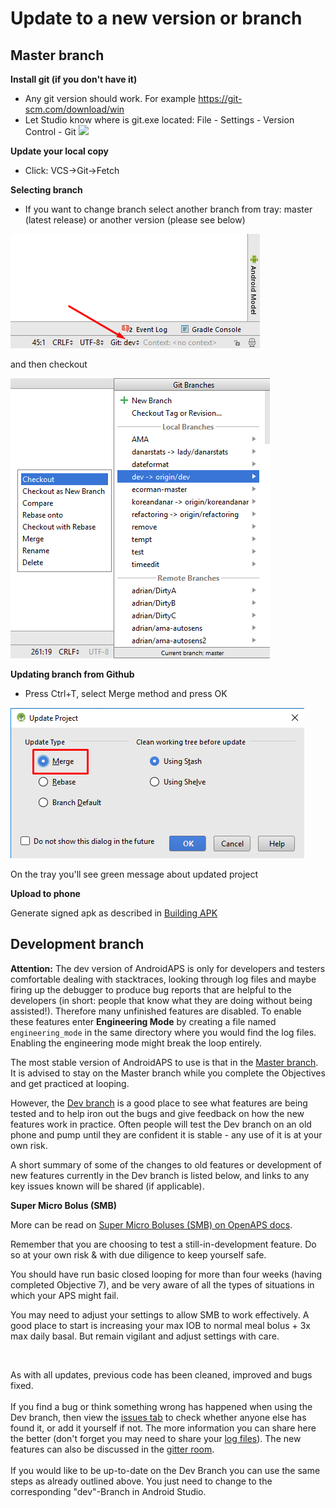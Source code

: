 # Update to a new version or branch

## Master branch

**Install git (if you don't have it)**

* Any git version should work. For example https://git-scm.com/download/win
* Let Studio know where is git.exe located: File - Settings - Version Control - Git ![](images/git.png)

**Update your local copy**

* Click: VCS->Git->Fetch

**Selecting branch**

* If you want to change branch select another branch from tray: master (latest release) or another version (please see below)

![](../images/branchintray.png)

and then checkout

![](../images/checkout.png)

**Updating branch from Github**

* Press Ctrl+T, select Merge method and press OK

![](../images/merge.png)

On the tray you'll see green message about updated project

**Upload to phone**

Generate signed apk as described in [Building APK](./Building-APK.html)

## Development branch

**Attention:** The dev version of AndroidAPS is only for developers and testers comfortable dealing with stacktraces, looking through log files and maybe firing up the debugger to produce bug reports that are helpful to the developers (in short: people that know what they are doing without being assisted!). Therefore many unfinished features are disabled. To enable these features enter **Engineering Mode** by creating a file named `engineering_mode` in the same directory where you would find the log files. Enabling the engineering mode might break the loop entirely.

The most stable version of AndroidAPS to use is that in the [Master branch](https://github.com/MilosKozak/AndroidAPS/tree/master). It is advised to stay on the Master branch while you complete the Objectives and get practiced at looping.

However, the [Dev branch](https://github.com/MilosKozak/AndroidAPS/tree/dev) is a good place to see what features are being tested and to help iron out the bugs and give feedback on how the new features work in practice. Often people will test the Dev branch on an old phone and pump until they are confident it is stable - any use of it is at your own risk.

A short summary of some of the changes to old features or development of new features currently in the Dev branch is listed below, and links to any key issues known will be shared (if applicable).

**Super Micro Bolus (SMB)**

More can be read on [Super Micro Boluses (SMB) on OpenAPS docs](https://openaps.readthedocs.io/en/latest/docs/Customize-Iterate/oref1.html#understanding-smb).  
  
Remember that you are choosing to test a still-in-development feature. Do so at your own risk & with due diligence to keep yourself safe.  
  
You should have run basic closed looping for more than four weeks (having completed Objective 7), and be very aware of all the types of situations in which your APS might fail.  
  
You may need to adjust your settings to allow SMB to work effectively. A good place to start is increasing your max IOB to normal meal bolus + 3x max daily basal. But remain vigilant and adjust settings with care.

<br />  
  
As with all updates, previous code has been cleaned, improved and bugs fixed. <br />  
If you find a bug or think something wrong has happened when using the Dev branch, then view the [issues tab](https://github.com/MilosKozak/AndroidAPS/issues) to check whether anyone else has found it, or add it yourself if not. The more information you can share here the better (don't forget you may need to share your [log files](../Usage/Accessing-logfiles.html)). The new features can also be discussed in the [gitter room](https://gitter.im/MilosKozak/AndroidAPS). <br />  
If you would like to be up-to-date on the Dev Branch you can use the same steps as already outlined above. You just need to change to the corresponding "dev"-Branch in Android Studio.